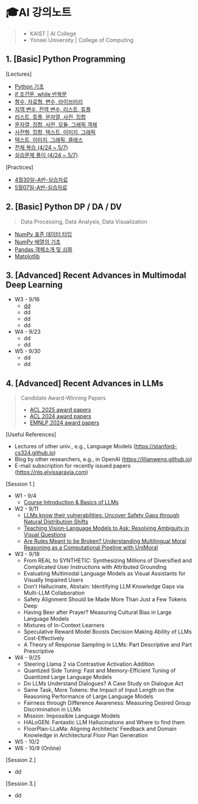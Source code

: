 # 🎓AI 강의노트

> - KAIST | AI College
> - Yonsei University | College of Computing



## 1. [Basic] Python Programming

[Lectures]

- [Python 기초](0424_PythonBasic.md)
- [if 조건문, while 반복문](0425_IfWhile.md)
- [함수, 자료형, 변수, 라이브러리](0426_FuncLib.md)
- [지역 변수, 전역 변수, 리스트, 튜플](0427_Variables.md)
- [리스트, 튜플, 문자열, 사전, 집합](0428_ListTuple.md)
- [문자열, 집합, 사전, 모듈, 그래픽 객체](0501_StrDict.md)
- [사전형, 집합, 텍스트, 이미지, 그래픽](0502_ImgGraphic.md)
- [텍스트, 이미지, 그래픽, 클래스](0503_Class.md)
- [전체 복습 (4/24 ~ 5/7)](0509_Review.md)
- [실습문제 풀이 (4/24 ~ 5/7)](0510_QAPractice.md)

[Practices]

- [4월30일-A반-실습자료](0430_Practice1.md)
- [5월07일-A반-실습자료](0507_Practice2.md)



## 2. [Basic] Python DP / DA / DV 

> Data Processing, Data Analysis, Data Visualization

- [NumPy 표준 데이터 타입](0511_NumPy.md)
- [NumPy 배열의 기초](0512_NumPy2.md)
- [Pandas 객체소개 및 심화](0515_Pandas.md)
- [Matplotlib](0517_Matplotlib.md)



## 3. [Advanced] Recent Advances in Multimodal Deep Learning

- W3 - 9/16
  - [dd](seminar/MM)
  - dd
  - dd
  - dd
- W4 - 9/23
  - dd
  - dd
- W5 - 9/30
  - dd
  - dd



## 4. [Advanced] Recent Advances in LLMs
> Candidate Award-Winning Papers
> - [ACL 2025 award papers](https://2025.aclweb.org/program/awards/)
> - [ACL 2024 award papers](https://2024.aclweb.org/program/best_papers/)
> - [EMNLP 2024 award papers](https://2024.emnlp.org/program/best_papers/)

[Useful References]

- Lectures of other univ., e.g., Language Models (https://stanford-cs324.github.io)
- Blog by other researchers, e.g., in OpenAI (https://lilianweng.github.io)
- E-mail subscription for recently issued papers (https://nlp.elvissaravia.com)

[Session 1.]

- W1 - 9/4
  - [Course Introduction & Basics of LLMs](seminar/LLM/S1-W1-1.md)
- W2 - 9/11
  - [LLMs know their vulnerabilities: Uncover Safety Gaps through Natural Distribution Shifts](https://aclanthology.org/2025.acl-long.1207/)
  - [Teaching Vision-Language Models to Ask: Resolving Ambiguity in Visual Questions](https://aclanthology.org/2025.acl-long.182/)
  - [Are Rules Meant to be Broken? Understanding Multilingual Moral Reasoning as a Computational Pipeline with UniMoral](https://aclanthology.org/2025.acl-long.294/)
- W3 - 9/18
  - From REAL to SYNTHETIC: Synthesizing Millions of Diversified and Complicated User Instructions with Attributed Grounding
  - Evaluating Multimodal Language Models as Visual Assistants for Visually Impaired Users
  - Don’t Hallucinate, Abstain: Identifying LLM Knowledge Gaps via Multi-LLM Collaboration
  - Safety Alignment Should be Made More Than Just a Few Tokens Deep
  - Having Beer after Prayer? Measuring Cultural Bias in Large Language Models
  - Mixtures of In-Context Learners
  - Speculative Reward Model Boosts Decision Making Ability of LLMs Cost-Effectively
  - A Theory of Response Sampling in LLMs: Part Descriptive and Part Prescriptive
- W4 - 9/25
  - Steering Llama 2  via Contrastive Activation Addition
  - Quantized Side Tuning: Fast and Memory-Efficient Tuning of Quantized Large Language Models
  - Do LLMs Understand Dialogues? A Case Study on Dialogue Act
  - Same Task, More Tokens: the Impact of Input Length on the Reasoning Performance of Large Language Models
  - Fairness through Difference Awareness: Measuring Desired Group Discrimination in LLMs
  - Mission: Impossible Language Models
  - HALoGEN: Fantastic LLM Hallucinations and Where to find them
  - FloorPlan-LLaMa: Aligning Architects’ Feedback and Domain Knowledge in Architectural Floor Plan Generation
- W5 - 10/2
- W6 - 10/9 (Online)

[Session 2.]

- dd

[Session 3.]
- dd
